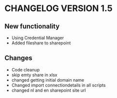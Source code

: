 # CHANGELOG VERSION 1.5

## New functionality

- Using Credential Manager
- Added fileshare to sharepoint

## Changes
- Code cleanup
- skip emty share in xlsx
- changed getting initial domain name
- Changed import connectiondetails in all scripts
- changed nl and en sharepoint site url







